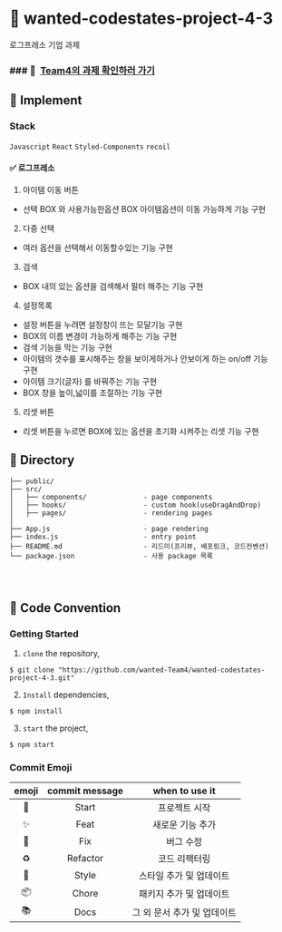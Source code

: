 # 🚗 wanted-codestates-project-4-3

로그프레소 기업 과제

### ### 📌 &nbsp;[Team4의 과제 확인하러 가기](https://team4-logpresso.netlify.app/)

## 🚗 Implement

### Stack

`Javascript` `React` `Styled-Components` `recoil`

#### ✅ 로그프레소

1. 아이템 이동 버튼

- 선택 BOX 와 사용가능한옵션 BOX 아이템옵션이 이동 가능하게 기능 구현

2. 다중 선택

- 여러 옵션을 선택해서 이동할수있는 기능 구현

3. 검색

- BOX 내의 있는 옵션을 검색해서 필터 해주는 기능 구현

4. 설정목록

- 설정 버튼을 누려면 설정창이 뜨는 모달기능 구현
- BOX의 이름 변경이 가능하게 해주는 기능 구현
- 검색 기능을 막는 기능 구현
- 아이템의 갯수를 표시해주는 창을 보이게하거나 안보이게 하는 on/off 기능  
  구현
- 아이템 크기(글자) 를 바꿔주는 기능 구현
- BOX 창을 높이,넓이를 조절하는 기능 구현

5. 리셋 버튼

- 리셋 버튼을 누르면 BOX에 있는 옵션을 초기화 시켜주는 리셋 기능 구현

## 🚗 Directory

```
├── public/
├── src/
│   ├── components/              - page components
│   ├── hooks/                   - custom hook(useDragAndDrop)
│   ├── pages/                   - rendering pages
│
├── App.js                       - page rendering
├── index.js                     - entry point
├── README.md                    - 리드미(프리뷰, 배포링크, 코드컨벤션)
└── package.json                 - 사용 package 목록
```

### <br/>

###

## 🚗 Code Convention

### Getting Started

1. `clone` the repository,

```
$ git clone "https://github.com/wanted-Team4/wanted-codestates-project-4-3.git"
```

2. `Install` dependencies,

```
$ npm install
```

3. `start` the project,

```
$ npm start
```

### Commit Emoji

|   emoji    | commit message |       when to use it        |
| :--------: | :------------: | :-------------------------: |
|   :tada:   |     Start      |        프로젝트 시작        |
| :sparkles: |      Feat      |      새로운 기능 추가       |
|   :bug:    |      Fix       |          버그 수정          |
| :recycle:  |    Refactor    |        코드 리팩터링        |
| :lipstick: |     Style      |   스타일 추가 및 업데이트   |
| :package:  |     Chore      |   패키지 추가 및 업데이트   |
|  :books:   |      Docs      | 그 외 문서 추가 및 업데이트 |

### <br/>

###
